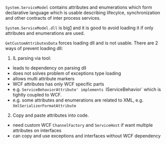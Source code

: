 
`System.ServiceModel` contains attributes and enumerations which form declarative language which is  usable describing lifecylce, synchronization and other contracts of inter process services.

`System.ServiceModel.dll` is big[1] and it is good to avoid loading it if only attributes and enumerations are used.

`GetCustomAttributesData` forces loading dll and is not usable. There are 2 ways of prevent loading dll:

1. IL parsing via tool:
- leads to dependency on parsing dll
- does not solves problem of exceptions type loading
- allows multi attribute markers
- WCF attributes has only WCF specific parts
- e.g. `ServiceBehaviorAttribute' implements `IServiceBehavior` which is tightly coupled to WCF.
- e.g. some attributes and enumerations are related to XML, e.g. `XmlSerializerFormatAttribute`

2. Copy and paste attributes into code.
- need custom WCF `ChannelFactory` and `ServiceHost` if want multiple attributes on interfaces
- can copy and use exceptions and interfaces without WCF dependency


[1]: https://gitorious.org/asdandrizzo/windows/source/7991cc9e2837feb9432014c7ff27456b788bd73a:research-dll-memory